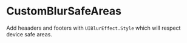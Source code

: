 # CustomBlurSafeAreas


Add heaaders and footers with `UIBlurEffect.Style` which will respect device safe areas.
